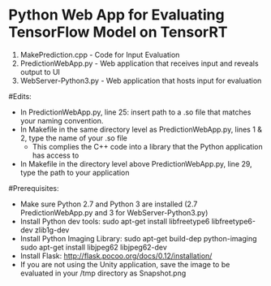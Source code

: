# Python Web App for Evaluating TensorFlow Model on TensorRT

1. MakePrediction.cpp - Code for Input Evaluation
2. PredictionWebApp.py - Web application that receives input and reveals output to UI
3. WebServer-Python3.py - Web application that hosts input for evaluation

#Edits:
 - In PredictionWebApp.py, line 25: insert path to a .so file that matches your naming convention.
 - In Makefile in the same directory level as PredictionWebApp.py, lines 1 & 2, type the name of your .so file
     - This complies the C++ code into a library that the Python application has access to
 - In Makefile in the directory level above PredictionWebApp.py, line 29, type the path to your application

#Prerequisites:
 - Make sure Python 2.7 and Python 3 are installed (2.7 PredictionWebApp.py and 3 for WebServer-Python3.py)
 - Install Python dev tools:
    sudo apt-get install libfreetype6 libfreetype6-dev zlib1g-dev
 - Install Python Imaging Library:
    sudo apt-get build-dep python-imaging
    sudo apt-get install libjpeg62 libjpeg62-dev
 - Install Flask: http://flask.pocoo.org/docs/0.12/installation/
 - If you are not using the Unity application, save the image to be evaluated in your /tmp directory as Snapshot.png
